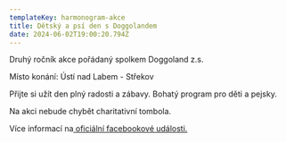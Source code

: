 ```yaml
---
templateKey: harmonogram-akce
title: Dětský a psí den s Doggolandem
date: 2024-06-02T19:00:20.794Z
---
```

Druhý ročník akce pořádaný spolkem Doggoland z.s.

Místo konání: Ústí nad Labem - Střekov

Přijte si užít den plný radosti a zábavy. Bohatý program pro děti a pejsky. 

Na akci nebude chybět charitativní tombola. 

Více informací na[ oficiální facebookové události.](https://fb.me/e/71UBedVyY)